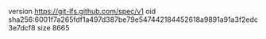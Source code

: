 version https://git-lfs.github.com/spec/v1
oid sha256:6001f7a265fdf1a497d387be79e547442184452618a9891a91a3f2edc3e7dcf8
size 8665
